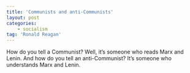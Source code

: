 ```yaml
---
title: 'Communists and anti-Communists'
layout: post
categories:
    - socialism
tag: 'Ronald Reagan'
---
```


How do you tell a Communist? Well, it’s someone who reads Marx and Lenin. And how do you tell an anti-Communist? It’s someone who understands Marx and Lenin.